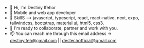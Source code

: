 - 👋 Hi, I’m Destiny Ifehor
- 👀 Mobile and web app developer
- 🌱 SkillS -->  javascript, typescript, react, react-native, next, expo, tailwindcss, bootstrap, material ui, html5, css3.
- 💞️ I'm ready to collaborate, partner and work with you.
- 📫 You can reach me through this email address -> destinyifeh@gmail.com || destechofficial@gmail.com

<!---
destinyifeh/destinyifeh is a ✨ special ✨ repository because its `README.md` (this file) appears on your GitHub profile.
You can click the Preview link to take a look at your changes.
--->
